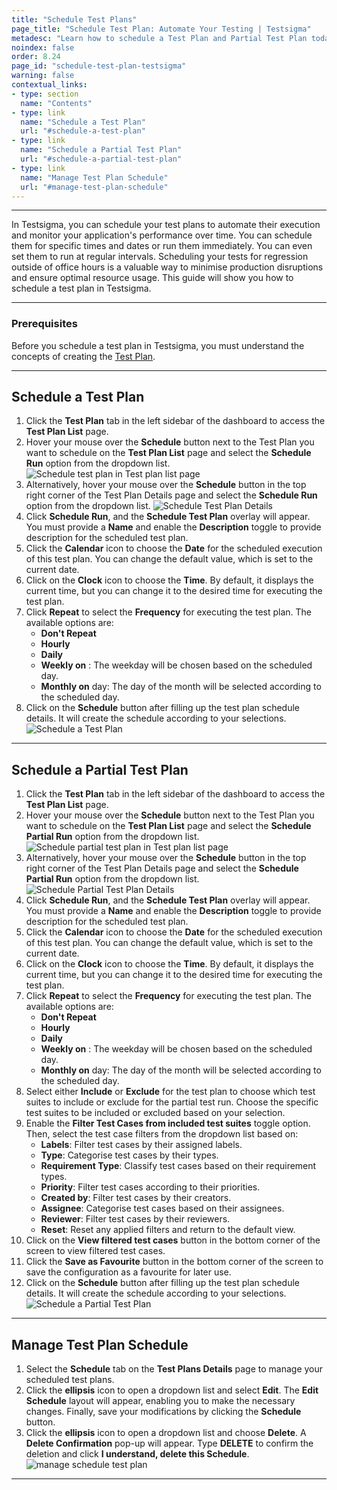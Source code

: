 ```yaml
---
title: "Schedule Test Plans"
page_title: "Schedule Test Plan: Automate Your Testing | Testsigma"
metadesc: "Learn how to schedule a Test Plan and Partial Test Plan today and effortlessly automate your testing with Testsigma to save time and streamline your testing process."
noindex: false
order: 8.24
page_id: "schedule-test-plan-testsigma"
warning: false
contextual_links:
- type: section
  name: "Contents" 
- type: link
  name: "Schedule a Test Plan"
  url: "#schedule-a-test-plan"
- type: link
  name: "Schedule a Partial Test Plan"
  url: "#schedule-a-partial-test-plan"
- type: link
  name: "Manage Test Plan Schedule"
  url: "#manage-test-plan-schedule"
---
```


---

In Testsigma, you can schedule your test plans to automate their execution and monitor your application's performance over time. You can schedule them for specific times and dates or run them immediately. You can even set them to run at regular intervals. Scheduling your tests for regression outside of office hours is a valuable way to minimise production disruptions and ensure optimal resource usage. This guide will show you how to schedule a test plan in Testsigma.

---

### **Prerequisites**

Before you schedule a test plan in Testsigma, you must understand the concepts of creating the [Test Plan](https://testsigma.com/docs/test-management/test-plans/overview/).

---

## **Schedule a Test Plan**

1. Click the **Test Plan** tab in the left sidebar of the dashboard to access the **Test Plan List** page.
2. Hover your mouse over the **Schedule** button next to the Test Plan you want to schedule on the **Test Plan List** page and select the **Schedule Run** option from the dropdown list. ![Schedule test plan in Test plan list page](https://s3.amazonaws.com/static-docs.testsigma.com/new_images/projects/applications/scheduletp_tpl.gif)
3. Alternatively, hover your mouse over the **Schedule** button in the top right corner of the Test Plan Details page and select the **Schedule Run** option from the dropdown list. ![Schedule Test Plan Details](https://s3.amazonaws.com/static-docs.testsigma.com/new_images/projects/applications/scheduletp_tpd.gif)
4. Click **Schedule Run**, and the **Schedule Test Plan** overlay will appear. You must provide a **Name** and enable the **Description** toggle to provide description for the scheduled test plan.
5. Click the **Calendar** icon to choose the **Date** for the scheduled execution of this test plan. You can change the default value, which is set to the current date.
6. Click on the **Clock** icon to choose the **Time**. By default, it displays the current time, but you can change it to the desired time for executing the test plan.
7. Click **Repeat** to select the **Frequency** for executing the test plan. The available options are:
   - **Don't Repeat**
   - **Hourly**
   - **Daily**
   - **Weekly on** <weekday>: The weekday will be chosen based on the scheduled day.
   - **Monthly on** <nth> day: The day of the month will be selected according to the scheduled day.
8. Click on the **Schedule** button after filling up the test plan schedule details. It will create the schedule according to your selections. ![Schedule a Test Plan](https://s3.amazonaws.com/static-docs.testsigma.com/new_images/projects/applications/scheduletp.gif)

---

## **Schedule a Partial Test Plan**

1. Click the **Test Plan** tab in the left sidebar of the dashboard to access the **Test Plan List** page.
2. Hover your mouse over the **Schedule** button next to the Test Plan you want to schedule on the **Test Plan List** page and select the **Schedule Partial Run** option from the dropdown list. ![Schedule partial test plan in Test plan list page](https://s3.amazonaws.com/static-docs.testsigma.com/new_images/projects/applications/scheduleptp_tpl.gif)
3. Alternatively, hover your mouse over the **Schedule** button in the top right corner of the Test Plan Details page and select the **Schedule Partial Run** option from the dropdown list. ![Schedule Partial Test Plan Details](https://s3.amazonaws.com/static-docs.testsigma.com/new_images/projects/applications/schedulestp_tpd.gif)
4. Click **Schedule Run**, and the **Schedule Test Plan** overlay will appear. You must provide a **Name** and enable the **Description** toggle to provide description for the scheduled test plan.
5. Click the **Calendar** icon to choose the **Date** for the scheduled execution of this test plan. You can change the default value, which is set to the current date.
6. Click on the **Clock** icon to choose the **Time**. By default, it displays the current time, but you can change it to the desired time for executing the test plan.
7. Click **Repeat** to select the **Frequency** for executing the test plan. The available options are:
   - **Don't Repeat**
   - **Hourly**
   - **Daily**
   - **Weekly on** <weekday>: The weekday will be chosen based on the scheduled day.
   - **Monthly on** <nth> day: The day of the month will be selected according to the scheduled day.
8. Select either **Include** or **Exclude** for the test plan to choose which test suites to include or exclude for the partial test run. Choose the specific test suites to be included or excluded based on your selection.
9. Enable the **Filter Test Cases from included test suites** toggle option. Then, select the test case filters from the dropdown list based on:
   - **Labels**: Filter test cases by their assigned labels.
   - **Type**: Categorise test cases by their types.
   - **Requirement Type**: Classify test cases based on their requirement types.
   - **Priority**: Filter test cases according to their priorities.
   - **Created by**: Filter test cases by their creators.
   - **Assignee**: Categorise test cases based on their assignees.
   - **Reviewer**: Filter test cases by their reviewers.
   - **Reset**: Reset any applied filters and return to the default view.
10. Click on the **View filtered test cases** button in the bottom corner of the screen to view filtered test cases.
11. Click the **Save as Favourite** button in the bottom corner of the screen to save the configuration as a favourite for later use.
12. Click on the **Schedule** button after filling up the test plan schedule details. It will create the schedule according to your selections. ![Schedule a Partial Test Plan](https://s3.amazonaws.com/static-docs.testsigma.com/new_images/projects/applications/schedulestp.gif)

---

## **Manage Test Plan Schedule**

1. Select the **Schedule** tab on the **Test Plans Details** page to manage your scheduled test plans.
2. Click the **ellipsis** icon to open a dropdown list and select **Edit**. The **Edit Schedule** layout will appear, enabling you to make the necessary changes. Finally, save your modifications by clicking the **Schedule** button.
3. Click the **ellipsis** icon to open a dropdown list and choose **Delete**. A **Delete Confirmation** pop-up will appear. Type **DELETE** to confirm the deletion and click **I understand, delete this Schedule**. ![manage schedule test plan](https://s3.amazonaws.com/static-docs.testsigma.com/new_images/projects/applications/manage_scheduletp.gif)

---
